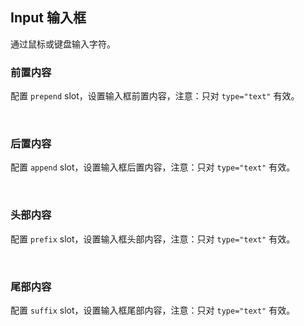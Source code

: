 <div class="demo-header">
<p class="overviewicon">
  <span class="wapi-form-span"/>
</p>

## Input 输入框

<nova-uxlink widget-name="Input"></nova-uxlink>

通过鼠标或键盘输入字符。

</div>

### 前置内容

配置 `prepend` slot，设置输入框前置内容，注意：只对 `type="text"` 有效。

<nova-demo-view link="input/slot-prepend.vue"></nova-demo-view>

<br />

### 后置内容

配置 `append` slot，设置输入框后置内容，注意：只对 `type="text"` 有效。

<nova-demo-view link="input/slot-append.vue"></nova-demo-view>

<br />

### 头部内容

配置 `prefix` slot，设置输入框头部内容，注意：只对 `type="text"` 有效。

<nova-demo-view link="input/slot-prefix.vue"></nova-demo-view>

<br />

### 尾部内容

配置 `suffix` slot，设置输入框尾部内容，注意：只对 `type="text"` 有效。

<nova-demo-view link="input/slot-suffix.vue"></nova-demo-view>

<br />
